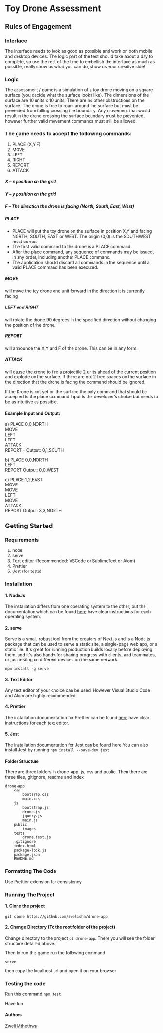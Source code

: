 # Toy Drone Assessment

## Rules of Engagement
### Interface
The interface needs to look as good as possible and work on both mobile and desktop devices. The logic part of the test should take about a day to complete, so use the rest of the time to embellish the interface as much as possible, really show us what you can do, show us your creative side!

### Logic
The assessment / game is a simulation of a toy drone moving on a square surface (you decide what the surface looks like). The dimensions of the surface are 10 units x 10 units. There are no other obstructions on the surface. The drone is free to roam around the surface but must be prevented from falling crossing the boundary. Any movement that would result in the drone crossing the surface boundary must be prevented, however further valid movement commands must still be allowed.

### The game needs to accept the following commands:
1. PLACE (X,Y,F)
2. MOVE
3. LEFT
4. RIGHT
5. REPORT
6. ATTACK

##### X – x position on the grid
##### Y – y position on the grid
##### F – The direction the drone is facing (North, South, East, West)


##### PLACE
- PLACE will put the toy drone on the surface in position X,Y and facing NORTH, SOUTH, EAST or WEST. The origin (0,0) is the SOUTHWEST most corner.
- The first valid command to the drone is a PLACE command.
- After the place command, any sequence of commands may be issued, in any order, including another PLACE
command.
- The application should discard all commands in the sequence until a valid PLACE command has been
executed.

##### MOVE 
will move the toy drone one unit forward in the direction it is currently facing.
##### LEFT and RIGHT 
will rotate the drone 90 degrees in the specified direction without changing the position of the drone.

##### REPORT 
will announce the X,Y and F of the drone. This can be in any form.
##### ATTACK 
will cause the drone to fire a projectile 2 units ahead of the current position and explode on the surface. If there are not 2 free spaces on the surface in the direction that the drone is facing the command should be ignored.

If the Drone is not yet on the surface the only command that should be accepted is the place command Input is the developer’s choice but needs to be as intuitive as possible.

#### Example Input and Output:
a) PLACE 0,0,NORTH <br/>
MOVE <br/>
LEFT <br/>
LEFT <br/>
ATTACK <br/>
REPORT - Output: 0,1,SOUTH

b) PLACE 0,0,NORTH <br/>
LEFT<br/>
REPORT Output: 0,0,WEST

c) PLACE 1,2,EAST <br/>
MOVE <br/>
MOVE <br/>
LEFT <br/>
MOVE <br/>
ATTACK <br/>
REPORT Output: 3,3,NORTH

## Getting Started

### Requirements

1. node
2. serve
3. Text editor (Recommended: VSCode or SublimeText or Atom)
4. Prettier
5. Jest (for tests)
### Installation

#### 1. NodeJs

The installation differs from one operating system to the other, but the documentation which can be found [here](https://nodejs.org/en) have clear instructions for each operating system.

#### 2. serve

Serve is a small, robust tool from the creators of Next.js and is a Node.js package that can be used to serve a static site, a single-page web app, or a static file. It's great for running production builds locally before deploying them, and it's also handy for sharing progress with clients, and teammates, or just testing on different devices on the same network.

```npm install -g serve```

#### 3. Text Editor
Any text editor of your choice can be used. However Visual Studio Code and Atom are highly recommended.

#### 4. Prettier
The installation documentation for Prettier can be found [here](https://prettier.io/) have clear instructions for each text editor.

#### 5. Jest
The installation documentation for Jest can be found [here](https://jestjs.io/docs/getting-started) 
You can also install Jest by running ```npm install --save-dev jest```

#### Folder Structure

There are three folders in drone-app. js, css and public. Then there are three files, gitignore, readme and index

```
drone-app
    css
        bootsrap.css
        main.css
    js
        bootstrap.js
        drone.js
        jquery.js
        main.js
    public
        images
    tests
        drone.test.js
    .gitignore
    index.html
    package-lock.js
    package.json
    README.md
```

### Formatting The Code

Use Prettier extension for consistency

### Running The Project

#### 1. Clone the project
```
git clone https://github.com/zwelisha/drone-app
```

#### 2. Change Directory (To the root folder of the project)

Change directory to the project `cd drone-app`.
There you will see the folder structure detailed above.



Then to run this game run the following command

```
serve
```
then copy the localhost url and open it on your browser

### Testing the code 
Run this command ```npm test```

Have fun

#### Authors

[Zweli Mthethwa](https://www.linkedin.com/in/zweli-mthethwa-244b45a8/)